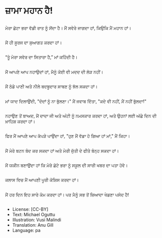# ਜ਼ਾਮਾ ਮਹਾਨ ਹੈ!

##
ਮੇਰਾ ਛੋਟਾ ਭਰਾ ਵੱਡੀ ਰਾਤ ਨੂੰ ਸੋਂਦਾ ਹੈ। ਮੈਂ ਸਵੇਰੇ ਜਾਗਦਾ ਹਾਂ, ਕਿਉਕਿ ਮੈਂ ਮਹਾਨ ਹਾਂ।

##
ਮੈਂ ਹੀ ਸੂਰਜ ਦਾ ਸੁਆਗਤ ਕਰਦਾ ਹਾਂ।

##
“ਤੂੰ ਮੇਰਾ ਸਵੇਰ ਦਾ ਸਿਤਾਰਾ ਹੈ,” ਮਾਂ ਕਹਿੰਦੀ ਹੈ।

##
ਮੈਂ ਆਪਣੇ ਆਪ ਨਹਾਉਦਾਂ ਹਾਂ, ਮੈਨੂੰ ਕੋਈ ਵੀ ਮਦਦ ਦੀ ਲੋੜ ਨਹੀਂ।

##
ਮੈਂ ਠੰਡੇ ਪਾਣੀ ਅਤੇ ਨੀਲੇ ਬਦਬੂਦਾਰ ਸਾਬਣ ਨੂੰ ਝੱਲ ਸਕਦਾ ਹਾਂ।

##
ਮਾਂ ਯਾਦ ਦਿਲਾਉਂਦੀ, "ਦੰਦਾਂ ਨੂੰ ਨਾ ਭੁੱਲਣਾ।" ਮੈਂ ਜਵਾਬ ਦਿੱਤਾ, "ਕਦੇ ਵੀ ਨਹੀਂ, ਮੈਂ ਨਹੀਂ ਭੁੱਲਦਾ!"

##
ਨਹਾਉਣ ਤੋਂ ਬਾਅਦ, ਮੈਂ ਦਾਦਾ ਜੀ ਅਤੇ ਅੰਟੀ ਨੂੰ ਨਮਸਕਾਰ ਕਰਦਾ ਹਾਂ, ਅਤੇ ਉਹਨਾਂ ਲਈ ਅੱਛੇ ਦਿਨ ਦੀ ਖ਼ਾਹਿਸ਼ ਕਰਦਾ ਹਾਂ।

##
ਫਿਰ ਮੈਂ ਆਪਣੇ ਆਪ ਕੱਪੜੇ ਪਾਉਂਦਾ ਹਾਂ, "ਹੁਣ ਮੈਂ ਵੱਡਾ ਹੋ ਗਿਆ ਹਾਂ ਮਾਂ," ਮੈਂ ਕਿਹਾ।

##
ਮੈਂ ਮੇਰੇ ਬਟਨ ਬੰਦ ਕਰ ਸਕਦਾ ਹਾਂ ਅਤੇ ਮੇਰੀ ਜੁੱਤੀ ਦੇ ਫੀਤੇ ਬੰਨ੍ਹ ਸਕਦਾ ਹਾਂ।

##
ਮੈਂ ਯਕੀਨ ਬਣਾਉਂਦਾ ਹਾਂ ਕਿ ਮੇਰੇ ਛੋਟੇ ਭਰਾ ਨੂੰ ਸਕੂਲ ਦੀ ਸਾਰੀ ਖਬਰ ਦਾ ਪਤਾ ਹੋਵੇ।

##
ਕਲਾਸ ਵਿਚ ਮੈਂ ਆਪਣੀ ਪੂਰੀ ਕੋਸ਼ਿਸ ਕਰਦਾ ਹਾਂ।

##
ਮੈਂ ਹਰ ਦਿਨ ਇਹ ਸਾਰੇ ਕੰਮ ਕਰਦਾ ਹਾਂ। ਪਰ ਮੈਨੂੰ ਸਭ ਤੋਂ ਜ਼ਿਆਦਾ ਖੇਡਣਾ ਪਸੰਦ ਹੈ!

##
* License: [CC-BY]
* Text: Michael Oguttu
* Illustration: Vusi Malindi
* Translation: Anu Gill
* Language: pa
